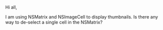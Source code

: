 Hi all,

I am using NSMatrix and NSImageCell to display thumbnails. Is there any  way to de-select a single cell in the NSMatrix?
